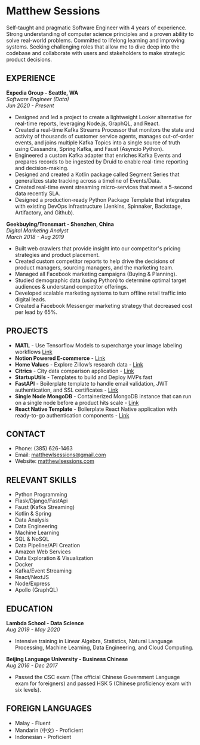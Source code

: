 # Matthew Sessions

Self-taught and pragmatic Software Engineer with 4 years of experience. Strong understanding of computer science principles and a proven ability to solve real-world problems. Committed to lifelong learning and improving systems. Seeking challenging roles that allow me to dive deep into the codebase and collaborate with users and stakeholders to make strategic product decisions.

## EXPERIENCE

**Expedia Group - Seattle, WA**  
*Software Engineer (Data)*  
*Jun 2020 - Present*

- Designed and led a project to create a lightweight Looker alternative for real-time reports, leveraging Node.js, GraphQL, and React.
- Created a real-time Kafka Streams Processor that monitors the state and activity of thousands of customer service agents, manages out-of-order events, and joins multiple Kafka Topics into a single source of truth using Cassandra, Spring Kafka, and Faust (Asyncio Python).
- Engineered a custom Kafka adapter that enriches Kafka Events and prepares records to be ingested by Druid to enable real-time reporting and decision-making.
- Designed and created a Kotlin package called Segment Series that generalizes state tracking across a timeline of Events/Data.
- Created real-time event streaming micro-services that meet a 5-second data recently SLA.
- Designed a production-ready Python Package Template that integrates with existing DevOps infrastructure (Jenkins, Spinnaker, Backstage, Artifactory, and Github).

**Geekbuying/Tronsmart - Shenzhen, China**  
*Digital Marketing Analyst*  
*March 2018 - Aug 2019*

- Built web crawlers that provide insight into our competitor's pricing strategies and product placement.
- Created custom competitor reports to help drive the decisions of product managers, sourcing managers, and the marketing team.
- Managed all Facebook marketing campaigns (Buying & Planning).
- Studied demographic data (using Python) to determine optimal target audiences & understand competitor offerings.
- Developed scalable marketing systems to turn offline retail traffic into digital leads.
- Created a Facebook Messenger marketing strategy that decreased cost per lead by 65%.

## PROJECTS

- **MATL** - Use Tensorflow Models to supercharge your image labeling workflows [Link](https://www.producthunt.com/products/malt-model-assisted-labeling-toolkit)
- **Notion Powered E-commerce** - [Link](https://matthewlsessions.com/notion)
- **Home Values** - Explore Zillow’s research data - [Link](https://matthewlsessions.com/housing)
- **Citrics** - City data comparison application - [Link](https://youtu.be/1pL9bVkWPO4)
- **StartupUtils** - Templates to build and Deploy MVPs fast
- **FastAPI** - Boilerplate template to handle email validation, JWT authentication, and SSL certificates - [Link](https://github.com/StartupUtils/FastAPI_MongoDB)
- **Single Node MongoDB** - Containerized MongoDB instance that can run on a single node before a product hits scale - [Link](https://github.com/StartupUtils/SingleNodeMongoDB)
- **React Native Template** - Boilerplate React Native application with ready-to-go authentication components - [Link](https://github.com/StartupUtils/ReactNative_EmailAuth)

## CONTACT

- Phone: (385) 626-1463
- Email: matthewlsessions@gmail.com
- Website: [matthewlsessions.com](https://matthewlsessions.com)

## RELEVANT SKILLS

- Python Programming
- Flask/Django/FastApi
- Faust (Kafka Streaming)
- Kotlin & Spring
- Data Analysis
- Data Engineering
- Machine Learning
- SQL & NoSQL
- Data Pipeline/API Creation
- Amazon Web Services
- Data Exploration & Visualization
- Docker
- Kafka/Event Streaming
- React/NextJS
- Node/Express
- Apollo (GraphQL)

## EDUCATION

**Lambda School - Data Science**  
*Aug 2019 - May 2020*

- Intensive training in Linear Algebra, Statistics, Natural Language Processing, Machine Learning, Data Engineering, and Cloud Computing.

**Beijing Language University - Business Chinese**  
*Aug 2016 - Dec 2017*

- Passed the CSC exam (The official Chinese Government Language exam for foreigners) and passed HSK 5 (Chinese proficiency exam with six levels).

## FOREIGN LANGUAGES

- Malay - Fluent
- Mandarin (中文) - Proficient
- Indonesian - Proficient
